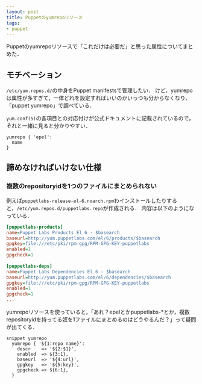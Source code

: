 ```yaml
---
layout: post
title: Puppetのyumrepoリソース
tags:
- puppet
---
```

Puppetのyumrepoリソースで「これだけは必要だ」と思った属性についてまとめた．

## モチベーション

`/etc/yum.repos.d/`の中身をPuppet manifestsで管理したい．
けど，yumrepoは属性が多すぎて，一体どれを設定すればいいのかいっつも分からなくなり，「puppet yumrepo」で調べている．

`yum.conf(5)`の各項目との対応付けが公式ドキュメントに記載されているので，それと一緒に見ると分かりやすい．



```puppet
yumrepo { 'epel':
  name 
}
```

## 諦めなければいけない仕様

### 複数のrepositoryidを1つのファイルにまとめられない

例えば`puppetlabs-release-el-6.noarch.rpm`わインストールしたりすると，`/etc/yum.repos.d/puppetlabs.repo`が作成される．
内容は以下のようになっている．

```ini
[puppetlabs-products]
name=Puppet Labs Products El 6 - $basearch
baseurl=http://yum.puppetlabs.com/el/6/products/$basearch
gpgkey=file:///etc/pki/rpm-gpg/RPM-GPG-KEY-puppetlabs
enabled=1
gpgcheck=1
 
[puppetlabs-deps]
name=Puppet Labs Dependencies El 6 - $basearch
baseurl=http://yum.puppetlabs.com/el/6/dependencies/$basearch
gpgkey=file:///etc/pki/rpm-gpg/RPM-GPG-KEY-puppetlabs
enabled=1
gpgcheck=1
...
```



yumrepoリソースを使っていると，「あれ？epelとかpuppetlabs-*とか，複数repositoryidを持ってる奴を1ファイルにまとめるのはどうやるんだ？」って疑問が出てくる．


```vim
snippet yumrepo
  yumrepo { '${1:repo name}':
    descr    => '${2:$1}',
    enabled  => ${3:1},
    baseurl  => '${4:url}',
    gpgkey   => '${5:key}',
    gpgcheck => ${6:1},
  }
```
